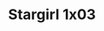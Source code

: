 ---
layout: episodios
title: "Stargirl 1x03"
url_serie_padre: 'stargirl/temporada-1'
category: 'series'
capitulo: 'yes'
anio: '2020'
prev: 'capitulo-2'
proximo: ''
sandbox: allow-same-origin allow-forms
idioma: 'Latino'
calidad: 'Full HD'
fuente: 'cueva'
reproductores_otros: ["https://gdriveplayer.me/embed2.php?link=9TkBKIsqvx%252F4TsQz1ZjkdAZAHZFi9aKP8P6bSbK2nDhjOvVgRkyWyQTOByRGHPRsAbk7%252B8amRSSl0chMSykwSQ%252BKWBy8JdmDoRox8K70ySG4QqPRJtq0NUFrYwtNfMscq8xYjLXL4B4OOL68NQxuaXeBRU7H102Qm93TLCIaeOsm%252FlhmbHkFdO0wuOn3YuXXS07Z1CUHJ9pqwiBHpnlzHd","Subtitulado","https://player.premiumstream.live/player.php?id=NTM0OQ&sub=","Subtitulado","https://supervideo.tv/e/7q02p01wzsdd","Subtitulado","https://mstream.press/tdhgoembhp1z","Subtitulado","https://mstream.press/jlzhv7nfvtkh","Subtitulado","https://api.cuevana3.io/stream/index.php?file=ek5lbm9xYWNrS0xYMTZLa2xNbkdvY3ZTb3BtZng4TGp6ZFpobGFMUGtOelcwcUZmbWRIVzRkakVuS0JnbEplcG1KUnNZSlRTMGViVTBxZGdsdEhPb3JPWm5xbGx1TVBsM3BscllLRFNsYkxVMHFhbWt0YmE0OG1ncHBlbHk4WT0","Subtitulado"]
reproductores_fembed: ["https://feurl.com/v/d5m20txxrzl7nlm","Subtitulado","https://feurl.com/v/88610u88lqwd80y","Subtitulado"]
reproductor: fembed
clasificacion: '+10'
tags:
- Ciencia-Ficcion
---